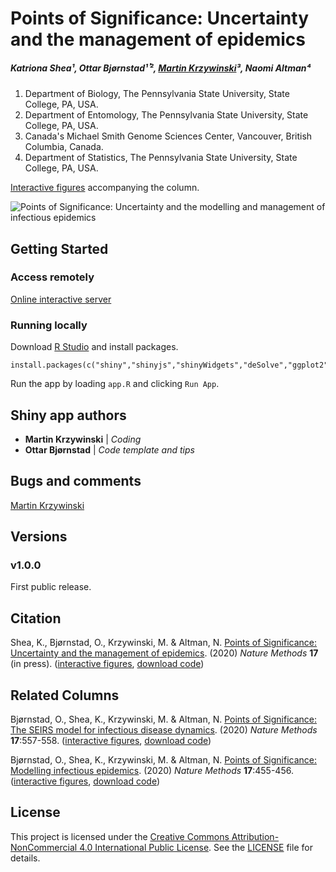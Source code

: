 # Points of Significance: Uncertainty and the management of epidemics

##### Katriona Shea¹, Ottar Bjørnstad¹𝄒², [Martin Krzywinski](mailto:martink@bcgsc.ca)³, Naomi Altman⁴

1. Department of Biology, The Pennsylvania State University, State College, PA, USA.
2. Department of Entomology, The Pennsylvania State University, State College, PA, USA.
3. Canada's Michael Smith Genome Sciences Center, Vancouver, British Columbia, Canada.
4. Department of Statistics, The Pennsylvania State University, State College, PA, USA.

[Interactive figures](https://shiny.bcgsc.ca/posepi3/) accompanying the column.

![Points of Significance: Uncertainty and the modelling and management of infectious epidemics](https://raw.githubusercontent.com/martinkrz/posepi3/master/www/img/screenshot.png)

## Getting Started

### Access remotely

[Online interactive server](https://shiny.bcgsc.ca/posepi3/)

### Running locally

Download [R Studio](http://rstudio.com) and install packages.

```
install.packages(c("shiny","shinyjs","shinyWidgets","deSolve","ggplot2","stringr","tidyverse"))
```

Run the app by loading `app.R` and clicking `Run App`.

## Shiny app authors

* **Martin Krzywinski** | *Coding*
* **Ottar Bjørnstad** | *Code template and tips*

## Bugs and comments

[Martin Krzywinski](mailto:martink@bcgsc.ca)

## Versions

### v1.0.0

First public release.

## Citation

Shea, K., Bjørnstad, O., Krzywinski, M. & Altman, N. [Points of Significance: Uncertainty and the management of epidemics](http://mkweb.bcsgc.ca/points.of.significance). (2020) *Nature Methods* **17** (in press). ([interactive figures](http://shiny.bcgsc.ca/posepi3), [download code](https://martinkrz.github.io/posepi3/))

## Related Columns

Bjørnstad, O., Shea, K., Krzywinski, M. & Altman, N. [Points of Significance: The SEIRS model for infectious disease dynamics](http://www.nature.com/articles/s41592-020-0856-2). (2020) *Nature Methods* **17**:557-558. ([interactive figures](http://shiny.bcgsc.ca/posepi2), [download code](https://martinkrz.github.io/posepi2/))

Bjørnstad, O., Shea, K., Krzywinski, M. & Altman, N. [Points of Significance: Modelling infectious epidemics](https://www.nature.com/articles/s41592-020-0822-z). (2020) *Nature Methods* **17**:455-456. ([interactive figures](http://shiny.bcgsc.ca/posepi1), [download code](https://martinkrz.github.io/posepi1/))

## License

This project is licensed under the [Creative Commons Attribution-NonCommercial 4.0 International Public License](https://creativecommons.org/licenses/by-nc/4.0/). See the [LICENSE](LICENSE) file for details.
